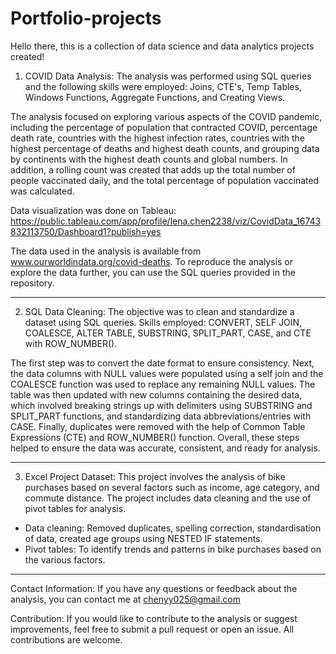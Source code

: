 # Portfolio-projects
Hello there, this is a collection of data science and data analytics projects created! 

1. COVID Data Analysis: The analysis was performed using SQL queries and the following skills were employed: Joins, CTE's, Temp Tables, Windows Functions, Aggregate Functions, and Creating Views.

The analysis focused on exploring various aspects of the COVID pandemic, including the percentage of population that contracted COVID, percentage death rate, countries with the highest infection rates, countries with the highest percentage of deaths and highest death counts, and grouping data by continents with the highest death counts and global numbers. In addition, a rolling count was created that adds up the total number of people vaccinated daily, and the total percentage of population vaccinated was calculated.

Data visualization was done on Tableau: https://public.tableau.com/app/profile/lena.chen2238/viz/CovidData_16743832113750/Dashboard1?publish=yes


The data used in the analysis is available from www.ourworldindata.org/covid-deaths. To reproduce the analysis or explore the data further, you can use the SQL queries provided in the repository. 

--------------------------------------------------------------------------------------------------------------------------------------
2. SQL Data Cleaning: The objective was to clean and standardize a dataset using SQL queries. Skills employed: CONVERT, SELF JOIN, COALESCE, ALTER TABLE, SUBSTRING, SPLIT_PART, CASE, and CTE with ROW_NUMBER().

The first step was to convert the date format to ensure consistency. Next, the data columns with NULL values were populated using a self join and the COALESCE function was used to replace any remaining NULL values. The table was then updated with new columns containing the desired data, which involved breaking strings up with delimiters using SUBSTRING and SPLIT_PART functions, and standardizing data abbreviations/entries with CASE. Finally, duplicates were removed with the help of Common Table Expressions (CTE) and ROW_NUMBER() function. Overall, these steps helped to ensure the data was accurate, consistent, and ready for analysis.

--------------------------------------------------------------------------------------------------------------------------------------
3. Excel Project Dataset: This project involves the analysis of bike purchases based on several factors such as income, age category, and commute distance. The project includes data cleaning and the use of pivot tables for analysis.
- Data cleaning: Removed duplicates, spelling correction, standardisation of data, created age groups using NESTED IF statements.
- Pivot tables: To identify trends and patterns in bike purchases based on the various factors.

--------------------------------------------------------------------------------------------------------------------------------------

Contact Information:
If you have any questions or feedback about the analysis, you can contact me at chenyy025@gmail.com

Contribution:
If you would like to contribute to the analysis or suggest improvements, feel free to submit a pull request or open an issue. All contributions are welcome.
